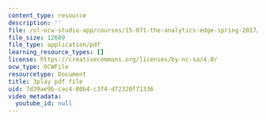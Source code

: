 ```yaml
---
content_type: resource
description: ''
file: /ol-ocw-studio-app/courses/15-071-the-analytics-edge-spring-2017/7d39ae9bcac480b4c3f4d72320f71336_9lMOz_7bIGU.pdf
file_size: 12609
file_type: application/pdf
learning_resource_types: []
license: https://creativecommons.org/licenses/by-nc-sa/4.0/
ocw_type: OCWFile
resourcetype: Document
title: 3play pdf file
uid: 7d39ae9b-cac4-80b4-c3f4-d72320f71336
video_metadata:
  youtube_id: null
---
```

